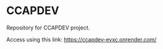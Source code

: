 # CCAPDEV
Repository for CCAPDEV project.

Access using this link: https://ccapdev-eyxc.onrender.com/
